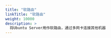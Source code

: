 ```yaml
---
title: "软路由"
linkTitle: "软路由"
weight: 10000
description: >
  将Ubuntu Server用作软路由，通过多网卡连接其他机器
---
```






